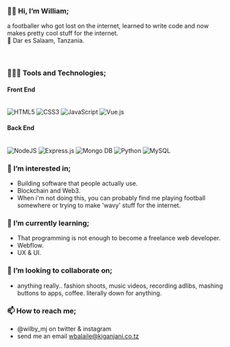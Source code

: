 ### 👋🏾 Hi, I’m William; 
  a footballer who got lost on the internet, learned to write code and now makes pretty cool stuff for the internet.
  <br>
  📍 Dar es Salaam, Tanzania.  
  <br>
  <br>
 
### 👨🏾‍💻 Tools and Technologies;
  <h4>Front End</h4>
  <br>
  <span>
    <img alt="HTML5"  src="https://img.shields.io/badge/HTML5%20-%23E34F26.svg?&style=flat-square&logo=html5&logoColor=white"/>
    <img alt="CSS3"  src="https://img.shields.io/badge/CSS3%20-%231572B6.svg?&style=flat-square&logo=css3&logoColor=white"/>
    <img alt="JavaScript"  src="https://img.shields.io/badge/JavaScript%20-%23323330.svg?&style=flat-square&logo=javascript&logoColor=%23F7DF1E"/>
    <img alt="Vue.js"  src="https://img.shields.io/badge/Vue.js%20-%2335495e.svg?&style=flat-square&logo=vue.js&logoColor=%234FC08D"/>
  </span>
  <br>
  <h4>Back End</h4>
  <br>
  <span>
    <img alt="NodeJS"  src="https://img.shields.io/badge/Node.js%20-%2343853D.svg?&style=flat-square&logo=node.js&logoColor=white">
    <img alt="Express.js"  src="https://img.shields.io/badge/Express.js-404D59?style=flat-square"/>
    <img alt="Mongo DB" src="https://img.shields.io/badge/MongoDB-4EA94B?style=flat-square&logo=mongodb&logoColor=white">
    <img alt="Python" src="https://img.shields.io/badge/Python%20-%2314354C.svg?&style=flat-square&logo=python&logoColor=white"/>
    <img alt="MySQL" src="https://img.shields.io/badge/MySQL%20-%23323330.svg?&style=flat-square&logo=mysql&logoColor=yellow"/>
  <span>
  
### 👀 I’m interested in;
  - Building software that people actually use.
  - Blockchain and Web3.
  - When i'm not doing this, you can probably find me playing football somewhere or trying to make 'wavy' stuff for the internet.

### 🌱 I’m currently learning;
  - That programming is not enough to become a freelance web developer.
  - Webflow.
  - UX & UI.

### 🤝 I’m looking to collaborate on;
  - anything really.. fashion shoots, music videos, recording adlibs, mashing buttons to apps, coffee. literally down for anything.

### 📫 How to reach me;
  - @wilby_mj on twitter & instagram
  - send me an email wbalaile@kiganjani.co.tz
  <br>
  
  

<!---
wilby-mj/wilby-mj is a ✨ special ✨ repository because its `README.md` (this file) appears on your GitHub profile.
You can click the Preview link to take a look at your changes.
--->
